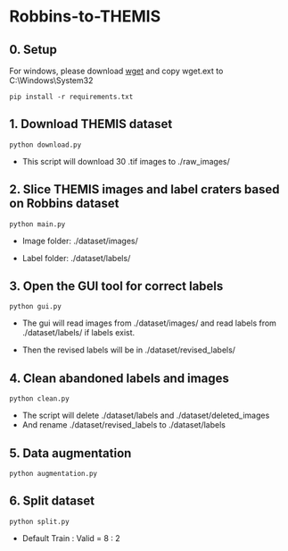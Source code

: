 # Robbins-to-THEMIS

## 0. Setup
For windows, please download [wget](https://eternallybored.org/misc/wget/) and copy wget.ext to C:\Windows\System32
```
pip install -r requirements.txt
```
## 1. Download THEMIS dataset
```
python download.py
```
* This script will download 30 .tif images to ./raw_images/
## 2. Slice THEMIS images and label craters based on Robbins dataset
```
python main.py
```
* Image folder: ./dataset/images/

* Label folder: ./dataset/labels/
## 3. Open the GUI tool for correct labels
```
python gui.py
```
* The gui will read images from ./dataset/images/ and read labels from ./dataset/labels/ if labels exist. 

* Then the revised labels will be in ./dataset/revised_labels/
## 4. Clean abandoned labels and images
```
python clean.py
```
* The script will delete ./dataset/labels and ./dataset/deleted_images 
* And rename ./dataset/revised_labels to ./dataset/labels
## 5. Data augmentation
```
python augmentation.py
```
## 6. Split dataset
```
python split.py
```

* Default Train : Valid = 8 : 2
